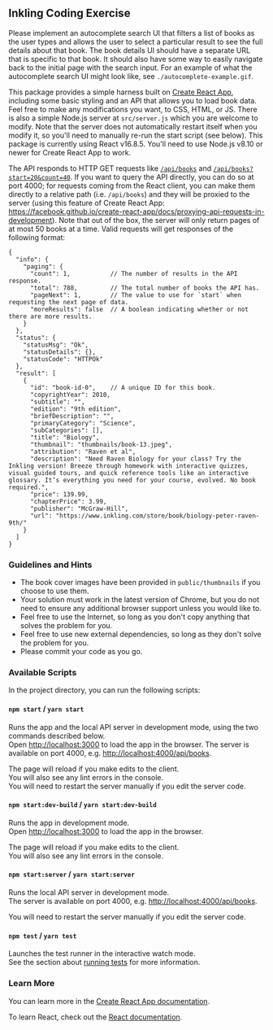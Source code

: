 ## Inkling Coding Exercise

Please implement an autocomplete search UI that filters a list of books as the user types and allows the user to select a particular result to see the full details about that book. The book details UI should have a separate URL that is specific to that book. It should also have some way to easily navigate back to the initial page with the search input. For an example of what the autocomplete search UI might look like, see `./autocomplete-example.gif`.

This package provides a simple harness built on [Create React App](https://github.com/facebook/create-react-app), including some basic styling and an API that allows you to load book data. Feel free to make any modifications you want, to CSS, HTML, or JS. There is also a simple Node.js server at `src/server.js` which you are welcome to modify. Note that the server does not automatically restart itself when you modify it, so you'll need to manually re-run the start script (see below). This package is currently using React v16.8.5. You'll need to use Node.js v8.10 or newer for Create React App to work.

The API responds to HTTP GET requests like [`/api/books`](http://localhost:4000/api/books) and [`/api/books?start=20&count=40`](http://localhost:4000/api/books?start=20&count=40). If you want to query the API directly, you can do so at port 4000; for requests coming from the React client, you can make them directly to a relative path (i.e. `/api/books`) and they will be proxied to the server (using this feature of Create React App: https://facebook.github.io/create-react-app/docs/proxying-api-requests-in-development). Note that out of the box, the server will only return pages of at most 50 books at a time. Valid requests will get responses of the following format:

```
{
  "info": {
    "paging": {
      "count": 1,           // The number of results in the API response.
      "total": 788,         // The total number of books the API has.
      "pageNext": 1,        // The value to use for `start` when requesting the next page of data.
      "moreResults": false  // A boolean indicating whether or not there are more results.
    }
  },
  "status": {
    "statusMsg": "Ok",
    "statusDetails": {},
    "statusCode": "HTTPOk"
  },
  "result": [
    {
      "id": "book-id-0",    // A unique ID for this book.
      "copyrightYear": 2010,
      "subtitle": "",
      "edition": "9th edition",
      "briefDescription": "",
      "primaryCategory": "Science",
      "subCategories": [],
      "title": "Biology",
      "thumbnail": "thumbnails/book-13.jpeg",
      "attribution": "Raven et al",
      "description": "Need Raven Biology for your class? Try the Inkling version! Breeze through homework with interactive quizzes, visual guided tours, and quick reference tools like an interactive glossary. It’s everything you need for your course, evolved. No book required.",
      "price": 139.99,
      "chapterPrice": 3.99,
      "publisher": "McGraw-Hill",
      "url": "https://www.inkling.com/store/book/biology-peter-raven-9th/"
    }
  ]
}
```

### Guidelines and Hints

* The book cover images have been provided in `public/thumbnails` if you choose to use them.
* Your solution must work in the latest version of Chrome, but you do not need to ensure any additional browser support unless you would like to.
* Feel free to use the Internet, so long as you don't copy anything that solves the problem for you.
* Feel free to use new external dependencies, so long as they don't solve the problem for you.
* Please commit your code as you go. 

### Available Scripts

In the project directory, you can run the following scripts:

#### `npm start` / `yarn start`

Runs the app and the local API server in development mode, using the two commands described below.<br>
Open [http://localhost:3000](http://localhost:3000) to load the app in the browser. The server is available on port 4000, e.g. [http://localhost:4000/api/books](http://localhost:4000/api/books).

The page will reload if you make edits to the client.<br>
You will also see any lint errors in the console.<br>
You will need to restart the server manually if you edit the server code.

#### `npm start:dev-build` / `yarn start:dev-build`

Runs the app in development mode.<br>
Open [http://localhost:3000](http://localhost:3000) to load the app in the browser.

The page will reload if you make edits to the client.<br>
You will also see any lint errors in the console.

#### `npm start:server` / `yarn start:server`

Runs the local API server in development mode.<br>
The server is available on port 4000, e.g. [http://localhost:4000/api/books](http://localhost:4000/api/books).

You will need to restart the server manually if you edit the server code.

#### `npm test` / `yarn test`

Launches the test runner in the interactive watch mode.<br>
See the section about [running tests](https://facebook.github.io/create-react-app/docs/running-tests) for more information.

### Learn More

You can learn more in the [Create React App documentation](https://facebook.github.io/create-react-app/docs/getting-started).

To learn React, check out the [React documentation](https://reactjs.org/).
